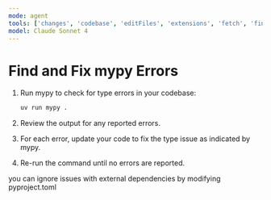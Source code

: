 ```yaml
---
mode: agent
tools: ['changes', 'codebase', 'editFiles', 'extensions', 'fetch', 'findTestFiles', 'githubRepo', 'new', 'openSimpleBrowser', 'problems', 'runCommands', 'runNotebooks', 'runTasks', 'runTests', 'search', 'searchResults', 'terminalLastCommand', 'terminalSelection', 'testFailure', 'usages', 'vscodeAPI', 'websearch']
model: Claude Sonnet 4
---
```

# Find and Fix mypy Errors

1. Run mypy to check for type errors in your codebase:
   ```bash
   uv run mypy .
   ```

2. Review the output for any reported errors.

3. For each error, update your code to fix the type issue as indicated by mypy.

4. Re-run the command until no errors are reported.

you can ignore issues with external dependencies by modifying pyproject.toml
